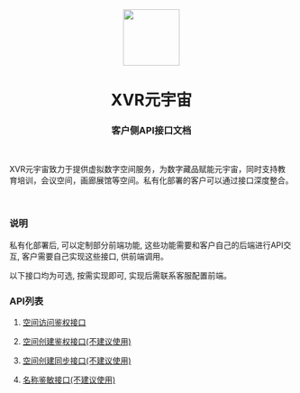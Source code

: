 <div align="center">
    <a href="https://xvr.art/?ref=github" target="_blank">
        <img src="https://xvr.oss-cn-hangzhou.aliyuncs.com/common/logo-dark-icon.png" height="100px">
    </a>
    <h1>XVR元宇宙</h1>
    <h3>客户侧API接口文档</h3>
    <br>
    <p align="left">XVR元宇宙致力于提供虚拟数字空间服务，为数字藏品赋能元宇宙，同时支持教育培训，会议空间，画廊展馆等空间。私有化部署的客户可以通过接口深度整合。</p>
    <br>
</div>

### 说明

私有化部署后, 可以定制部分前端功能, 这些功能需要和客户自己的后端进行API交互, 客户需要自己实现这些接口, 供前端调用。

以下接口均为可选, 按需实现即可, 实现后需联系客服配置前端。

### API列表

1. [空间访问鉴权接口](https://github.com/XVR-Art/Private-Deployment/blob/master/api-client/docs/auth.md)

2. [空间创建鉴权接口(不建议使用)](https://github.com/XVR-Art/Private-Deployment/blob/master/api-client/docs/checkQuota.md)

3. [空间创建同步接口(不建议使用)](https://github.com/XVR-Art/Private-Deployment/blob/master/api-client/docs/syncCreate.md)

4. [名称鉴敏接口(不建议使用)](https://github.com/XVR-Art/Private-Deployment/blob/master/api-client/docs/nameCheck.md)
